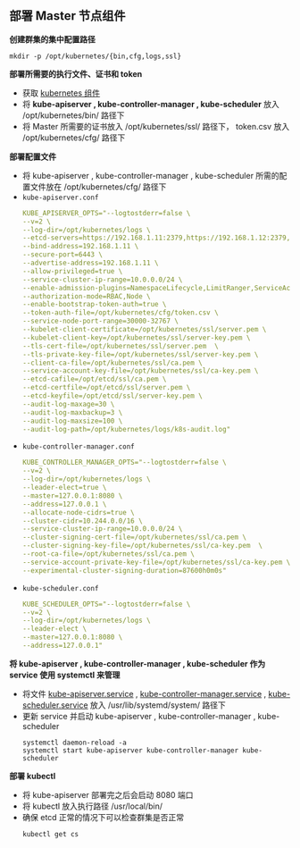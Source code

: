 ## 部署 Master 节点组件
__创建群集的集中配置路径__
```
mkdir -p /opt/kubernetes/{bin,cfg,logs,ssl}
```

__部署所需要的执行文件、证书和 token__
- 获取 [kubernetes 组件](https://dl.k8s.io/v1.16.0/kubernetes-server-linux-amd64.tar.gz)
- 将 __kube-apiserver , kube-controller-manager , kube-scheduler__ 放入 /opt/kubernetes/bin/ 路径下
- 将 Master 所需要的证书放入 /opt/kubernetes/ssl/ 路径下， token.csv 放入 /opt/kubernetes/cfg/ 路径下

__部署配置文件__
- 将 kube-apiserver , kube-controller-manager , kube-scheduler 所需的配置文件放在 /opt/kubernetes/cfg/ 路径下
- `kube-apiserver.conf`
    ```yaml
    KUBE_APISERVER_OPTS="--logtostderr=false \
    --v=2 \
    --log-dir=/opt/kubernetes/logs \
    --etcd-servers=https://192.168.1.11:2379,https://192.168.1.12:2379,https://192.168.1.13:2379 \
    --bind-address=192.168.1.11 \
    --secure-port=6443 \
    --advertise-address=192.168.1.11 \
    --allow-privileged=true \
    --service-cluster-ip-range=10.0.0.0/24 \
    --enable-admission-plugins=NamespaceLifecycle,LimitRanger,ServiceAccount,ResourceQuota,NodeRestriction \
    --authorization-mode=RBAC,Node \
    --enable-bootstrap-token-auth=true \
    --token-auth-file=/opt/kubernetes/cfg/token.csv \
    --service-node-port-range=30000-32767 \
    --kubelet-client-certificate=/opt/kubernetes/ssl/server.pem \
    --kubelet-client-key=/opt/kubernetes/ssl/server-key.pem \
    --tls-cert-file=/opt/kubernetes/ssl/server.pem  \
    --tls-private-key-file=/opt/kubernetes/ssl/server-key.pem \
    --client-ca-file=/opt/kubernetes/ssl/ca.pem \
    --service-account-key-file=/opt/kubernetes/ssl/ca-key.pem \
    --etcd-cafile=/opt/etcd/ssl/ca.pem \
    --etcd-certfile=/opt/etcd/ssl/server.pem \
    --etcd-keyfile=/opt/etcd/ssl/server-key.pem \
    --audit-log-maxage=30 \
    --audit-log-maxbackup=3 \
    --audit-log-maxsize=100 \
    --audit-log-path=/opt/kubernetes/logs/k8s-audit.log"
    ```
- `kube-controller-manager.conf`
    ```yaml
    KUBE_CONTROLLER_MANAGER_OPTS="--logtostderr=false \
    --v=2 \
    --log-dir=/opt/kubernetes/logs \
    --leader-elect=true \
    --master=127.0.0.1:8080 \
    --address=127.0.0.1 \
    --allocate-node-cidrs=true \
    --cluster-cidr=10.244.0.0/16 \
    --service-cluster-ip-range=10.0.0.0/24 \
    --cluster-signing-cert-file=/opt/kubernetes/ssl/ca.pem \
    --cluster-signing-key-file=/opt/kubernetes/ssl/ca-key.pem  \
    --root-ca-file=/opt/kubernetes/ssl/ca.pem \
    --service-account-private-key-file=/opt/kubernetes/ssl/ca-key.pem \
    --experimental-cluster-signing-duration=87600h0m0s" 
    ```
- `kube-scheduler.conf`
    ```yaml
    KUBE_SCHEDULER_OPTS="--logtostderr=false \
    --v=2 \
    --log-dir=/opt/kubernetes/logs \
    --leader-elect \
    --master=127.0.0.1:8080 \
    --address=127.0.0.1"
    ```

__将 kube-apiserver , kube-controller-manager , kube-scheduler 作为 service 使用 systemctl 来管理__
- 将文件 [kube-apiserver.service](https://github.com/lcePolarBear/Kubernetes_Basic_Config_Note/blob/master/%E6%89%80%E9%9C%80%E8%A6%81%E7%9A%84%E6%96%87%E4%BB%B6/kube-apiserver.service) , [kube-controller-manager.service](https://github.com/lcePolarBear/Kubernetes_Basic_Config_Note/blob/master/%E6%89%80%E9%9C%80%E8%A6%81%E7%9A%84%E6%96%87%E4%BB%B6/kube-controller-manager.service) , [kube-scheduler.service](https://github.com/lcePolarBear/Kubernetes_Basic_Config_Note/blob/master/%E6%89%80%E9%9C%80%E8%A6%81%E7%9A%84%E6%96%87%E4%BB%B6/kube-scheduler.service) 放入 /usr/lib/systemd/system/ 路径下
- 更新 service 并启动 kube-apiserver , kube-controller-manager , kube-scheduler
    ```
    systemctl daemon-reload -a
    systemctl start kube-apiserver kube-controller-manager kube-scheduler
    ```

__部署 kubectl__
- 将 kube-apiserver 部署完之后会启动 8080 端口
- 将 kubectl 放入执行路径 /usr/local/bin/
- 确保 etcd 正常的情况下可以检查群集是否正常
    ```
    kubectl get cs
    ```